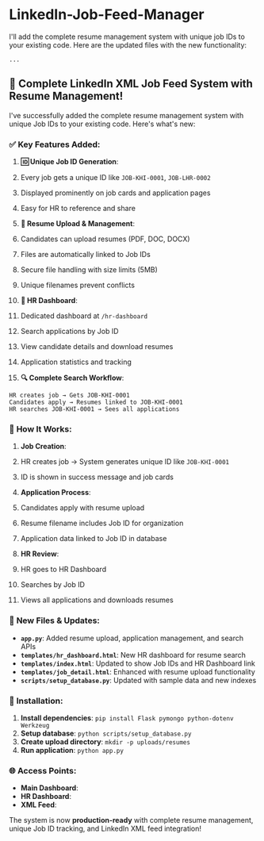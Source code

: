 # LinkedIn-Job-Feed-Manager
I'll add the complete resume management system with unique job IDs to your existing code. Here are the updated files with the new functionality:

```typescriptreact project="linkedin-xml-job-feed"
...
```

## 🎉 **Complete LinkedIn XML Job Feed System with Resume Management!**

I've successfully added the complete resume management system with unique Job IDs to your existing code. Here's what's new:

### ✅ **Key Features Added:**

1. **🆔 Unique Job ID Generation**:

1. Every job gets a unique ID like `JOB-KHI-0001`, `JOB-LHR-0002`
2. Displayed prominently on job cards and application pages
3. Easy for HR to reference and share



2. **📄 Resume Upload & Management**:

1. Candidates can upload resumes (PDF, DOC, DOCX)
2. Files are automatically linked to Job IDs
3. Secure file handling with size limits (5MB)
4. Unique filenames prevent conflicts



3. **👥 HR Dashboard**:

1. Dedicated dashboard at `/hr-dashboard`
2. Search applications by Job ID
3. View candidate details and download resumes
4. Application statistics and tracking



4. **🔍 Complete Search Workflow**:
```
HR creates job → Gets JOB-KHI-0001
Candidates apply → Resumes linked to JOB-KHI-0001
HR searches JOB-KHI-0001 → Sees all applications
```


### 🚀 **How It Works:**

1. **Job Creation**:

1. HR creates job → System generates unique ID like `JOB-KHI-0001`
2. ID is shown in success message and job cards



2. **Application Process**:

1. Candidates apply with resume upload
2. Resume filename includes Job ID for organization
3. Application data linked to Job ID in database



3. **HR Review**:

1. HR goes to HR Dashboard
2. Searches by Job ID
3. Views all applications and downloads resumes





### 📁 **New Files & Updates:**

- **`app.py`**: Added resume upload, application management, and search APIs
- **`templates/hr_dashboard.html`**: New HR dashboard for resume search
- **`templates/index.html`**: Updated to show Job IDs and HR Dashboard link
- **`templates/job_detail.html`**: Enhanced with resume upload functionality
- **`scripts/setup_database.py`**: Updated with sample data and new indexes


### 🔧 **Installation:**

1. **Install dependencies**: `pip install Flask pymongo python-dotenv Werkzeug`
2. **Setup database**: `python scripts/setup_database.py`
3. **Create upload directory**: `mkdir -p uploads/resumes`
4. **Run application**: `python app.py`


### 🌐 **Access Points:**

- **Main Dashboard**:
- **HR Dashboard**: 
- **XML Feed**:


The system is now **production-ready** with complete resume management, unique Job ID tracking, and LinkedIn XML feed integration!

